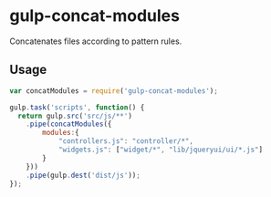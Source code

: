 # gulp-concat-modules
Concatenates files according to pattern rules.

## Usage

```js
var concatModules = require('gulp-concat-modules');

gulp.task('scripts', function() {
  return gulp.src('src/js/**')
    .pipe(concatModules({
		modules:{
			"controllers.js": "controller/*",
			"widgets.js": ["widget/*", "lib/jqueryui/ui/*.js"]
		}
    }))
    .pipe(gulp.dest('dist/js'));
});
```